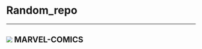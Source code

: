 # Random_repo

---
## ![](https://i.pinimg.com/1200x/13/2c/5a/132c5a315c67c429cd585b981308c7b0.jpg) MARVEL-COMICS
